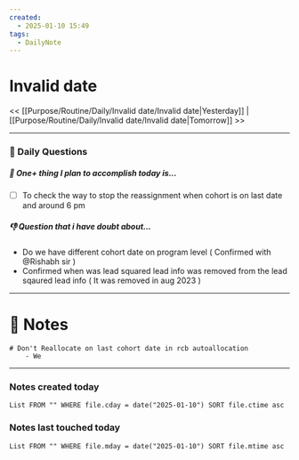 ```yaml
---
created:
  - 2025-01-10 15:49
tags:
  - DailyNote
---
```



# Invalid date

<< [[Purpose/Routine/Daily/Invalid date/Invalid date|Yesterday]] | [[Purpose/Routine/Daily/Invalid date/Invalid date|Tomorrow]] >>

---
### 📅 Daily Questions

##### 🚀 One+ thing I plan to accomplish today is...
- [ ] To check the way to stop the reassignment when cohort is on last date and around 6 pm

##### 👎 Question that i have doubt about...
-  Do we have different cohort date on program level ( Confirmed with @Rishabh sir )
-  Confirmed when was lead squared lead info was removed from the lead sqaured lead info ( It was removed in aug 2023 )

---
# 📝 Notes
```
# Don't Reallocate on last cohort date in rcb autoallocation 
	- We 
```

---
### Notes created today
```dataview
List FROM "" WHERE file.cday = date("2025-01-10") SORT file.ctime asc
```

### Notes last touched today
```dataview
List FROM "" WHERE file.mday = date("2025-01-10") SORT file.mtime asc
```